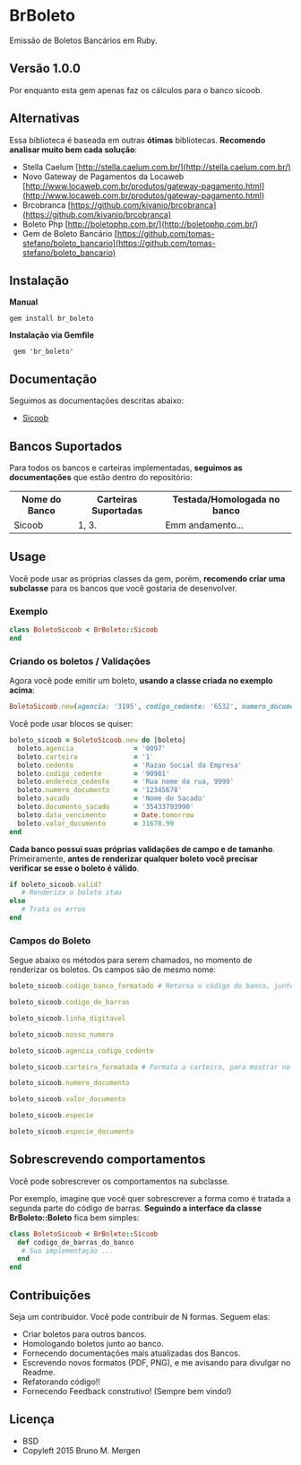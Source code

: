 # BrBoleto

Emissão de Boletos Bancários em Ruby.

## Versão 1.0.0

Por enquanto esta gem apenas faz os cálculos para o banco sicoob.

## Alternativas

Essa biblioteca é baseada em outras **ótimas** bibliotecas.
**Recomendo analisar muito bem cada solução**:

* Stella Caelum [http://stella.caelum.com.br/](http://stella.caelum.com.br/)
* Novo Gateway de Pagamentos da Locaweb [http://www.locaweb.com.br/produtos/gateway-pagamento.html](http://www.locaweb.com.br/produtos/gateway-pagamento.html)
* Brcobranca [https://github.com/kivanio/brcobranca](https://github.com/kivanio/brcobranca)
* Boleto Php [http://boletophp.com.br/](http://boletophp.com.br/)
* Gem de Boleto Bancário [https://github.com/tomas-stefano/boleto_bancario](https://github.com/tomas-stefano/boleto_bancario)

## Instalação
**Manual**

    gem install br_boleto

**Instalação via Gemfile**
    
     gem 'br_boleto'

## Documentação

Seguimos as documentações descritas abaixo:

* [Sicoob](documentacoes_boletos/Sicoob)


## Bancos Suportados

Para todos os bancos e carteiras implementadas, **seguimos as documentações** que estão dentro do repositório:

<table>
  <tr>
    <th>Nome do Banco</th>
    <th>Carteiras Suportadas</th>
    <th>Testada/Homologada no banco</th>
  </tr>
  <tr>
    <td>Sicoob</td>
    <td>1, 3.</td>
    <td>Emm andamento...</td>
  </tr>
</table>

## Usage

Você pode usar as próprias classes da gem, porém, **recomendo criar uma subclasse** para os bancos que você gostaria de desenvolver.

### Exemplo

```ruby
class BoletoSicoob < BrBoleto::Sicoob
end

```

### Criando os boletos / Validações

Agora você pode emitir um boleto, **usando a classe criada no exemplo acima**:

```ruby
BoletoSicoob.new(agencia: '3195', codigo_cedente: '6532', numero_documento: '1101', carteira: '1', valor_documento: 105.78) 
```

Você pode usar blocos se quiser:

```ruby
boleto_sicoob = BoletoSicoob.new do |boleto|
  boleto.agencia               = '0097'
  boleto.carteira              = '1'
  boleto.cedente               = 'Razao Social da Empresa'
  boleto.codigo_cedente        = '90901'
  boleto.endereco_cedente      = 'Rua nome da rua, 9999'
  boleto.numero_documento      = '12345678'
  boleto.sacado                = 'Nome do Sacado'
  boleto.documento_sacado      = '35433793990'
  boleto.data_vencimento       = Date.tomorrow
  boleto.valor_documento       = 31678.99
end
```

**Cada banco possui suas próprias validações de campo e de tamanho**.
Primeiramente, **antes de renderizar qualquer boleto você precisar verificar se esse o boleto é válido**.

```ruby
if boleto_sicoob.valid?
   # Renderiza o boleto itau
else
   # Trata os erros
end
```

### Campos do Boleto

Segue abaixo os métodos para serem chamados, no momento de renderizar os boletos. Os campos são de mesmo nome:

```ruby
boleto_sicoob.codigo_banco_formatado # Retorna o código do banco, junto com seu dígito

boleto_sicoob.codigo_de_barras

boleto_sicoob.linha_digitavel

boleto_sicoob.nosso_numero

boleto_sicoob.agencia_codigo_cedente

boleto_sicoob.carteira_formatada # Formata a carteira, para mostrar no boleto.

boleto_sicoob.numero_documento

boleto_sicoob.valor_documento

boleto_sicoob.especie

boleto_sicoob.especie_documento
```

## Sobrescrevendo comportamentos

Você pode sobrescrever os comportamentos na subclasse.

Por exemplo, imagine que você quer sobrescrever a forma como é tratada a segunda parte do código de barras.
**Seguindo a interface da classe BrBoleto::Boleto** fica bem simples:

```ruby
class BoletoSicoob < BrBoleto::Sicoob
  def codigo_de_barras_do_banco
   # Sua implementação ...
  end
end
```

## Contribuições

Seja um contribuidor. Você pode contribuir de N formas. Seguem elas:

* Criar boletos para outros bancos.
* Homologando boletos junto ao banco.
* Fornecendo documentações mais atualizadas dos Bancos.
* Escrevendo novos formatos (PDF, PNG), e me avisando para divulgar no Readme.
* Refatorando código!!
* Fornecendo Feedback construtivo! (Sempre bem vindo!)

## Licença

- BSD
- Copyleft 2015 Bruno M. Mergen